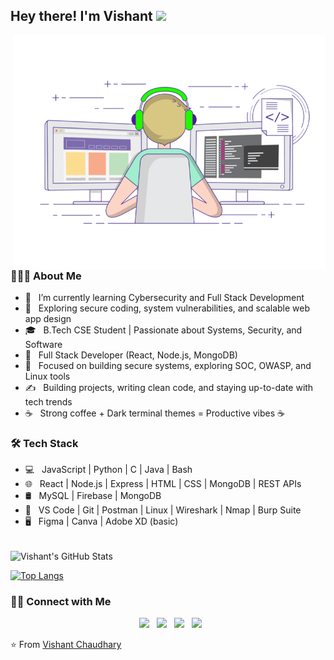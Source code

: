 <h2> Hey there! I'm Vishant <img src="https://github.com/souvikguria98/souvikguria98/blob/master/Hi.gif" width="25"></h2>
<img align="right" alt="GIF" src="https://raw.githubusercontent.com/devSouvik/devSouvik/master/gif3.gif" width="500"/>

<h3> 👨🏻‍💻 About Me </h3>

- 🔭 &nbsp; I’m currently learning Cybersecurity and Full Stack Development  
- 🤔 &nbsp; Exploring secure coding, system vulnerabilities, and scalable web app design  
- 🎓 &nbsp; B.Tech CSE Student | Passionate about Systems, Security, and Software  
- 💼 &nbsp; Full Stack Developer (React, Node.js, MongoDB)  
- 🌱 &nbsp; Focused on building secure systems, exploring SOC, OWASP, and Linux tools  
- ✍️ &nbsp; Building projects, writing clean code, and staying up-to-date with tech trends  
- ☕ &nbsp; Strong coffee + Dark terminal themes = Productive vibes ☕

<h3>🛠 Tech Stack</h3>

- 💻 &nbsp; JavaScript | Python | C | Java | Bash  
- 🌐 &nbsp; React | Node.js | Express | HTML | CSS | MongoDB | REST APIs  
- 🛢 &nbsp; MySQL | Firebase | MongoDB  
- 🔧 &nbsp; VS Code | Git | Postman | Linux | Wireshark | Nmap | Burp Suite  
- 🖥 &nbsp; Figma | Canva | Adobe XD (basic)  

<br>

<img align="center" src="https://github-readme-status.vercel.app/api?username=vishant-chaudhary31&include_all_commits=true&count_private=true&show_icons=true&line_height=20&title_color=7A7ADB&icon_color=2234AE&text_color=D3D3D3&bg_color=0,000000,130F40" alt="Vishant's GitHub Stats">

</br>

[![Top Langs](https://github-readme-stats.vercel.app/api/top-langs/?username=vishant-chaudhary31&layout=compact&text_color=daf7dc&bg_color=151515)](https://github.com/vishant-chaudhary31/github-readme-stats)

<h3> 🤝🏻 Connect with Me </h3>

<p align="center">
&nbsp; <a href="https://x.com/Vishant0507" target="_blank" rel="noopener noreferrer"><img src="https://img.icons8.com/plasticine/100/000000/twitter.png" width="50" /></a>  
&nbsp; <a href="https://www.instagram.com/vishantchaudharyy/" target="_blank" rel="noopener noreferrer"><img src="https://img.icons8.com/plasticine/100/000000/instagram-new.png" width="50" /></a>  
&nbsp; <a href="https://www.linkedin.com/in/vishant-chaudhary-c-s" target="_blank" rel="noopener noreferrer"><img src="https://img.icons8.com/plasticine/100/000000/linkedin.png" width="50" /></a>
&nbsp; <a href="mailto:vishantkumar3105@gmail.com" target="_blank" rel="noopener noreferrer"><img src="https://img.icons8.com/plasticine/100/000000/gmail.png"  width="50" /></a>
</p>

⭐️ From [Vishant Chaudhary](https://github.com/vishant-chaudhary31)
